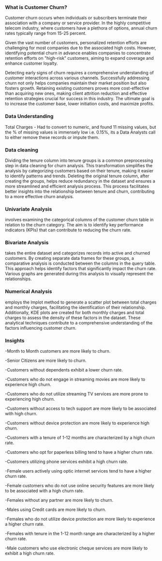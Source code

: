 ### What is Customer Churn?
Customer churn occurs when individuals or subscribers terminate their association with a company or service provider. In the highly competitive telecom industry, where customers have a plethora of options, annual churn rates typically range from 15-25 percent.

Given the vast number of customers, personalized retention efforts are challenging for most companies due to the associated high costs. However, identifying potential churn in advance enables companies to concentrate retention efforts on "high-risk" customers, aiming to expand coverage and enhance customer loyalty.

Detecting early signs of churn requires a comprehensive understanding of customer interactions across various channels. Successfully addressing churn not only helps companies maintain their market position but also fosters growth. Retaining existing customers proves more cost-effective than acquiring new ones, making client attrition reduction and effective retention strategies crucial for success in this industry. The ultimate goal is to increase the customer base, lower initiation costs, and maximize profits.

### Data Understanding
Total Charges - Had to convert to numeric, and found 11 missing values, but the % of missing values is immensely low i.e. 0.15%, its a Data Analysts call to either remove these records or impute them.   
### Data cleaning
Dividing the tenure column into tenure groups is a common preprocessing step in data cleaning for churn analysis. This transformation simplifies the analysis by categorizing customers based on their tenure, making it easier to identify patterns and trends. 
Deleting the original tenure column, after creating the groups, helps reduce redundancy in the dataset and ensures a more streamlined and efficient analysis process. This process facilitates better insights into the relationship between tenure and churn, contributing to a more effective churn analysis.  

### Univariate Analysis 
involves examining the categorical columns of the customer churn table in relation to the churn category. The aim is to identify key performance indicators (KPIs) that can contribute to reducing the churn rate.

### Bivariate Analysis 
takes the entire dataset and categorizes records into active and churned customers. By creating separate data frames for these groups, a comparative analysis is conducted between the columns in the query table. This approach helps identify factors that significantly impact the churn rate. Various graphs are generated during this analysis to visually represent the relationships.

### Numerical Analysis 
employs the lmplot method to generate a scatter plot between total charges and monthly charges, facilitating the identification of their relationship. Additionally, KDE plots are created for both monthly charges and total charges to assess the density of these factors in the dataset. These analytical techniques contribute to a comprehensive understanding of the factors influencing customer churn.
### Insights
-Month to Month customers are more likely to churn.

-Senior Citizens are more likely to churn.

-Customers without dependents exhibit a lower churn rate.

-Customers who do not engage in streaming movies are more likely to experience high churn.

-Customers who do not utilize streaming TV services are more prone to experiencing high churn.

-Customers without access to tech support are more likely to be associated with high churn.

-Customers without device protection are more likely to experience high churn.

-Customers with a tenure of 1-12 months are characterized by a high churn rate.

-Customers who opt for paperless billing tend to have a higher churn rate.

-Customers utilizing phone services exhibit a high churn rate.

-Female users actively using optic internet services tend to have a higher churn rate.

-Female customers who do not use online security features are more likely to be associated with a high churn rate.

-Females without any partner are more likely to churn.

-Males using Credit cards are more likely to churn.

-Females who do not utilize device protection are more likely to experience a higher churn rate.

-Females with tenure in the 1-12 month range are characterized by a higher churn rate.

-Male customers who use electronic cheque services are more likely to exhibit a high churn rate.
